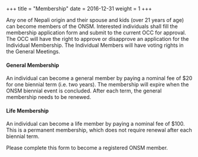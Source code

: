 +++
title = "Membership"
date = 2016-12-31
weight = 1
+++

<div class="row">
<div class="col-md-5">

Any one of Nepali origin and their spouse and kids (over 21 years of age) can become members of the ONSM.
Interested individuals shall fill the membership application form and submit to the current OCC for approval. The
OCC will have the right to approve or disapprove an application for the Individual Membership. The Individual
Members will have voting rights in the General Meetings.

#### General Membership
An individual can become a general member by paying a nominal fee of $20 for one biennial
term (i.e. two years). The membership will expire when the ONSM biennial event is concluded. After each term,
the general membership needs to be renewed. 

#### Life Membership
An individual can become a life member by paying a nominal fee of $100. This is a permanent
membership, which does not require renewal after each biennial term.

Please complete this form to become a registered ONSM member.

</div>

<div class="col-md-7">
<script type="text/javascript" src="https://form.jotform.com/jsform/203332923375857"></script>
</div>
</div>

